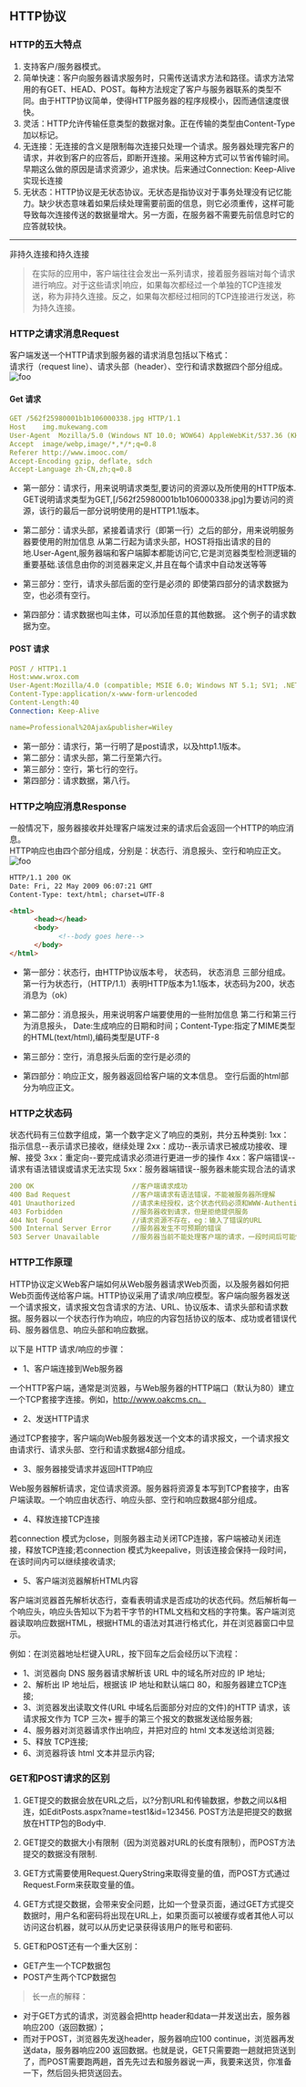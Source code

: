 
## HTTP协议

### HTTP的五大特点

1. 支持客户/服务器模式。
2. 简单快速：客户向服务器请求服务时，只需传送请求方法和路径。请求方法常用的有GET、HEAD、POST。每种方法规定了客户与服务器联系的类型不同。由于HTTP协议简单，使得HTTP服务器的程序规模小，因而通信速度很快。
3. 灵活：HTTP允许传输任意类型的数据对象。正在传输的类型由Content-Type加以标记。
4. 无连接：无连接的含义是限制每次连接只处理一个请求。服务器处理完客户的请求，并收到客户的应答后，即断开连接。采用这种方式可以节省传输时间。早期这么做的原因是请求资源少，追求快。后来通过Connection: Keep-Alive实现长连接
5. 无状态：HTTP协议是无状态协议。无状态是指协议对于事务处理没有记忆能力。缺少状态意味着如果后续处理需要前面的信息，则它必须重传，这样可能导致每次连接传送的数据量增大。另一方面，在服务器不需要先前信息时它的应答就较快。
---
非持久连接和持久连接

> 在实际的应用中，客户端往往会发出一系列请求，接着服务器端对每个请求进行响应。对于这些请求|响应，如果每次都经过一个单独的TCP连接发送，称为非持久连接。反之，如果每次都经过相同的TCP连接进行发送，称为持久连接。


### HTTP之请求消息Request

客户端发送一个HTTP请求到服务器的请求消息包括以下格式：   
请求行（request line）、请求头部（header）、空行和请求数据四个部分组成。   
<img :src="$withBase('/imgs/http_request.jpg')" alt="foo" />

#### Get 请求
``` yaml
GET /562f25980001b1b106000338.jpg HTTP/1.1
Host    img.mukewang.com
User-Agent  Mozilla/5.0 (Windows NT 10.0; WOW64) AppleWebKit/537.36 (KHTML, like Gecko) Chrome/51.0.2704.106 Safari/537.36
Accept  image/webp,image/*,*/*;q=0.8
Referer http://www.imooc.com/
Accept-Encoding gzip, deflate, sdch
Accept-Language zh-CN,zh;q=0.8
```

+ 第一部分：请求行，用来说明请求类型,要访问的资源以及所使用的HTTP版本.
GET说明请求类型为GET,[/562f25980001b1b106000338.jpg]为要访问的资源，该行的最后一部分说明使用的是HTTP1.1版本。

+ 第二部分：请求头部，紧接着请求行（即第一行）之后的部分，用来说明服务器要使用的附加信息
从第二行起为请求头部，HOST将指出请求的目的地.User-Agent,服务器端和客户端脚本都能访问它,它是浏览器类型检测逻辑的重要基础.该信息由你的浏览器来定义,并且在每个请求中自动发送等等

+ 第三部分：空行，请求头部后面的空行是必须的
即使第四部分的请求数据为空，也必须有空行。

+ 第四部分：请求数据也叫主体，可以添加任意的其他数据。
这个例子的请求数据为空。

#### POST 请求
``` yaml
POST / HTTP1.1
Host:www.wrox.com
User-Agent:Mozilla/4.0 (compatible; MSIE 6.0; Windows NT 5.1; SV1; .NET CLR 2.0.50727; .NET CLR 3.0.04506.648; .NET CLR 3.5.21022)
Content-Type:application/x-www-form-urlencoded
Content-Length:40
Connection: Keep-Alive

name=Professional%20Ajax&publisher=Wiley
```

+ 第一部分：请求行，第一行明了是post请求，以及http1.1版本。
+ 第二部分：请求头部，第二行至第六行。
+ 第三部分：空行，第七行的空行。
+ 第四部分：请求数据，第八行。


### HTTP之响应消息Response
一般情况下，服务器接收并处理客户端发过来的请求后会返回一个HTTP的响应消息。   
HTTP响应也由四个部分组成，分别是：状态行、消息报头、空行和响应正文。   
<img :src="$withBase('/imgs/http_response.png')" alt="foo" />

```html
HTTP/1.1 200 OK
Date: Fri, 22 May 2009 06:07:21 GMT
Content-Type: text/html; charset=UTF-8

<html>
      <head></head>
      <body>
            <!--body goes here-->
      </body>
</html>
```

+ 第一部分：状态行，由HTTP协议版本号， 状态码， 状态消息 三部分组成。
第一行为状态行，（HTTP/1.1）表明HTTP版本为1.1版本，状态码为200，状态消息为（ok）

+ 第二部分：消息报头，用来说明客户端要使用的一些附加信息
第二行和第三行为消息报头，
Date:生成响应的日期和时间；Content-Type:指定了MIME类型的HTML(text/html),编码类型是UTF-8
+ 第三部分：空行，消息报头后面的空行是必须的

+ 第四部分：响应正文，服务器返回给客户端的文本信息。
空行后面的html部分为响应正文。


### HTTP之状态码

状态代码有三位数字组成，第一个数字定义了响应的类别，共分五种类别:
1xx：指示信息--表示请求已接收，继续处理
2xx：成功--表示请求已被成功接收、理解、接受
3xx：重定向--要完成请求必须进行更进一步的操作
4xx：客户端错误--请求有语法错误或请求无法实现
5xx：服务器端错误--服务器未能实现合法的请求

``` yaml
200 OK                        //客户端请求成功
400 Bad Request               //客户端请求有语法错误，不能被服务器所理解
401 Unauthorized              //请求未经授权，这个状态代码必须和WWW-Authenticate报头域一起使用 
403 Forbidden                 //服务器收到请求，但是拒绝提供服务
404 Not Found                 //请求资源不存在，eg：输入了错误的URL
500 Internal Server Error     //服务器发生不可预期的错误
503 Server Unavailable        //服务器当前不能处理客户端的请求，一段时间后可能恢复正常
```


### HTTP工作原理

HTTP协议定义Web客户端如何从Web服务器请求Web页面，以及服务器如何把Web页面传送给客户端。HTTP协议采用了请求/响应模型。客户端向服务器发送一个请求报文，请求报文包含请求的方法、URL、协议版本、请求头部和请求数据。服务器以一个状态行作为响应，响应的内容包括协议的版本、成功或者错误代码、服务器信息、响应头部和响应数据。

以下是 HTTP 请求/响应的步骤：
- 1、客户端连接到Web服务器

一个HTTP客户端，通常是浏览器，与Web服务器的HTTP端口（默认为80）建立一个TCP套接字连接。例如，http://www.oakcms.cn。
- 2、发送HTTP请求

通过TCP套接字，客户端向Web服务器发送一个文本的请求报文，一个请求报文由请求行、请求头部、空行和请求数据4部分组成。
- 3、服务器接受请求并返回HTTP响应

Web服务器解析请求，定位请求资源。服务器将资源复本写到TCP套接字，由客户端读取。一个响应由状态行、响应头部、空行和响应数据4部分组成。
- 4、释放连接TCP连接

若connection 模式为close，则服务器主动关闭TCP连接，客户端被动关闭连接，释放TCP连接;若connection 模式为keepalive，则该连接会保持一段时间，在该时间内可以继续接收请求;
- 5、客户端浏览器解析HTML内容

客户端浏览器首先解析状态行，查看表明请求是否成功的状态代码。然后解析每一个响应头，响应头告知以下为若干字节的HTML文档和文档的字符集。客户端浏览器读取响应数据HTML，根据HTML的语法对其进行格式化，并在浏览器窗口中显示。

例如：在浏览器地址栏键入URL，按下回车之后会经历以下流程：

+ 1、浏览器向 DNS 服务器请求解析该 URL 中的域名所对应的 IP 地址;
+ 2、解析出 IP 地址后，根据该 IP 地址和默认端口 80，和服务器建立TCP连接;
+ 3、浏览器发出读取文件(URL 中域名后面部分对应的文件)的HTTP 请求，该请求报文作为 TCP 三次+ 握手的第三个报文的数据发送给服务器;
+ 4、服务器对浏览器请求作出响应，并把对应的 html 文本发送给浏览器;
+ 5、释放 TCP连接;
+ 6、浏览器将该 html 文本并显示内容;


### GET和POST请求的区别

1. GET提交的数据会放在URL之后，以?分割URL和传输数据，参数之间以&相连，如EditPosts.aspx?name=test1&id=123456. POST方法是把提交的数据放在HTTP包的Body中.

2. GET提交的数据大小有限制（因为浏览器对URL的长度有限制），而POST方法提交的数据没有限制.

3. GET方式需要使用Request.QueryString来取得变量的值，而POST方式通过Request.Form来获取变量的值。

4. GET方式提交数据，会带来安全问题，比如一个登录页面，通过GET方式提交数据时，用户名和密码将出现在URL上，如果页面可以被缓存或者其他人可以访问这台机器，就可以从历史记录获得该用户的账号和密码.

5. GET和POST还有一个重大区别：
  * GET产生一个TCP数据包
  * POST产生两个TCP数据包   
> 长一点的解释：
* 对于GET方式的请求，浏览器会把http header和data一并发送出去，服务器响应200（返回数据）；  
*  而对于POST，浏览器先发送header，服务器响应100 continue，浏览器再发送data，服务器响应200 返回数据。也就是说，GET只需要跑一趟就把货送到了，而POST需要跑两趟，首先先过去和服务器说一声，我要来送货，你准备一下，然后回头把货送回去。